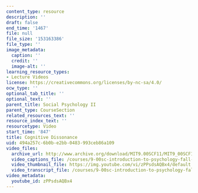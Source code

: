 ```yaml
---
content_type: resource
description: ''
draft: false
end_time: '1467'
file: null
file_size: '153163386'
file_type: ''
image_metadata:
  caption: ''
  credit: ''
  image-alt: ''
learning_resource_types:
- Lecture Videos
license: https://creativecommons.org/licenses/by-nc-sa/4.0/
ocw_type: ''
optional_tab_title: ''
optional_text: ''
parent_title: Social Psychology II
parent_type: CourseSection
related_resources_text: ''
resource_index_text: ''
resourcetype: Video
start_time: '847'
title: Cognitive Dissonance
uid: 494a257c-6b0b-e2bb-0483-993ceb86a109
video_files:
  archive_url: http://www.archive.org/download/MIT9.00SCF11/MIT9_00SCF11_lec23_300k.mp4
  video_captions_file: /courses/9-00sc-introduction-to-psychology-fall-2011/ae00341ffcca54d5977c1f2be5f6c82f_zPPsdsAQBx4.vtt
  video_thumbnail_file: https://img.youtube.com/vi/zPPsdsAQBx4/default.jpg
  video_transcript_file: /courses/9-00sc-introduction-to-psychology-fall-2011/1862485f6d6e69bf0f8074fa8a48b4c8_zPPsdsAQBx4.pdf
video_metadata:
  youtube_id: zPPsdsAQBx4
---
```

